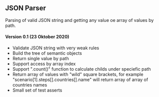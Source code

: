 ## JSON Parser

Parsing of valid JSON string and getting any value oe array of values by path.

#### Version 0.1 (23 Oktober 2020)
* Validate JSON string with very weak rules
* Build the tree of semantic objects
* Return single value by path
* Support access by array index
* Support ".count()" function to calculate childs under speciefic path
* Return array of values with "wild" square brackets, for example "scenario\[1\].steps\[\].countries\[\].name" will return array of array of countries names
* Small set of test asserts
